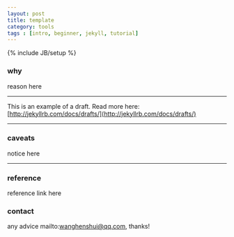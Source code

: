 ```yaml
---
layout: post
title: template
category: tools
tags : [intro, beginner, jekyll, tutorial]
---
```

{% include JB/setup %}
### why

reason here

---

This is an example of a draft. Read more here:
[http://jekyllrb.com/docs/drafts/](http://jekyllrb.com/docs/drafts/)

---
### caveats

notice here



---

### reference

reference link here



### contact

any advice mailto:wanghenshui@qq.com, thanks!

